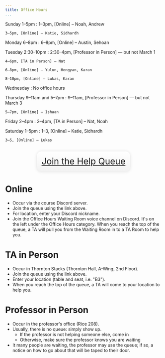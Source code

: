```yaml
---
title: Office Hours
...
```


Sunday 1–5pm
:   1–3pm, [Online] – Noah, Andrew

    3–5pm, [Online] – Katie, Sidhardh

Monday 6–8pm
:   6–8pm, [Online] – Austin, Sehoan

Tuesday 2:30–10pm
:   2:30–4pm, [Professor in Person] — but not March 1
    
    4–6pm, [TA in Person] – Nat
    
    6–8pm, [Online] – Yulun, Hongyan, Karan

    8–10pm, [Online] – Lukas, Karan

Wednesday
:   No office hours

Thursday 9–11am and 5–7pm
:   9–11am, [Professor in Person] — but not March 3
    
    5–7pm, [Online] – Ishaan

Friday 2–4pm
:   2–4pm, [TA in Person] – Nat, Noah
    
Saturday 1–5pm
:   1–3, [Online] – Katie, Sidhardh

    3–5, [Online] – Lukas

<div style="display:table; font-size:200%; margin: 1em auto; padding:1ex; box-shadow: 0 1px 10px rgba(0,0,0,.1); border: thin solid #eee; border-radius:1ex; background-image: linear-gradient(to bottom, #ffffff, #f2f2f2);">
<a href="https://kytos.cs.virginia.edu/ohq/?c=cs3330">Join the Help Queue</a>
</div>


# Online

- Occur via the course Discord server.
- Join the queue using the link above.
- For location, enter your Discord nickname.
- Join the Office Hours Waiting Room voice channel on Discord. It's on the left under the Office Hours category. When you reach the top of the queue, a TA will pull you from the Waiting Room in to a TA Room to help you.

# TA in Person

- Occur in Thornton Stacks (Thornton Hall, A-Wing, 2nd Floor).
- Join the queue using the link above.
- Enter your location (table and seat, i.e. "B3").
- When you reach the top of the queue, a TA will come to your location to help you.

# Professor in Person

- Occur in the professor's office (Rice 208).
- Usually, there is no queue: simply show up.
    - If the professor is not helping someone else, come in
    - Otherwise, make sure the professor knows you are waiting
- It many people are waiting, the professor may use the queue; if so, a notice on how to go about that will be taped to their door.

